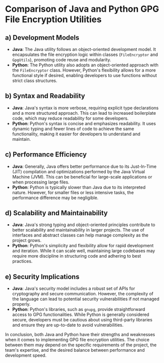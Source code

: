 # Comparison of Java and Python GPG File Encryption Utilities

## a) Development Models
- **Java**: The Java utility follows an object-oriented development model. It encapsulates the file encryption logic within classes (`FileEncryptor` and `GpgUtils`), promoting code reuse and modularity.
- **Python**: The Python utility also adopts an object-oriented approach with the `FileEncryptor` class. However, Python's flexibility allows for a more functional style if desired, enabling developers to use functions without strict class structures.

## b) Syntax and Readability
- **Java**: Java's syntax is more verbose, requiring explicit type declarations and a more structured approach. This can lead to increased boilerplate code, which may reduce readability for some developers.
- **Python**: Python's syntax is concise and emphasizes readability. It uses dynamic typing and fewer lines of code to achieve the same functionality, making it easier for developers to understand and maintain.

## c) Performance Efficiency
- **Java**: Generally, Java offers better performance due to its Just-In-Time (JIT) compilation and optimizations performed by the Java Virtual Machine (JVM). This can be beneficial for large-scale applications or when processing large files.
- **Python**: Python is typically slower than Java due to its interpreted nature. However, for smaller files or less intensive tasks, the performance difference may be negligible.

## d) Scalability and Maintainability
- **Java**: Java's strong typing and object-oriented principles contribute to better scalability and maintainability in larger projects. The use of interfaces and abstract classes can help manage complexity as the project grows.
- **Python**: Python's simplicity and flexibility allow for rapid development and iteration. While it can scale well, maintaining large codebases may require more discipline in structuring code and adhering to best practices.

## e) Security Implications
- **Java**: Java's security model includes a robust set of APIs for cryptography and secure communication. However, the complexity of the language can lead to potential security vulnerabilities if not managed properly.
- **Python**: Python's libraries, such as `gnupg`, provide straightforward access to GPG functionalities. While Python is generally considered secure, developers must be cautious about using third-party libraries and ensure they are up-to-date to avoid vulnerabilities. 

In conclusion, both Java and Python have their strengths and weaknesses when it comes to implementing GPG file encryption utilities. The choice between them may depend on the specific requirements of the project, the team's expertise, and the desired balance between performance and development speed.
